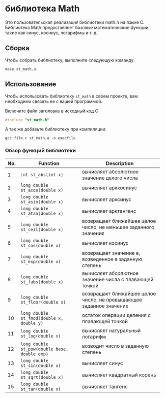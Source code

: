 # библиотека Math

Это пользовательская реализация библиотеки math.h на языке C. Библиотека Math предоставляет базовые математические функции, такие как синус, косинус, логарифмы и т. д.

## Сборка


Чтобы собрать библиотеку, выполните следующую команду:
```
make st_math.a
```

## Использование

Чтобы использовать библиотеку `st_math` в своем проекте, вам необходимо связать ее с вашей программой.

Включите файл заголовка в исходный код C:
```c
#include "st_math.h"
```

А так же добавьте библиотеку при компиляции:
```
gcc file.c st_math.a -o execfile
```

### Обзор функций библиотеки

| No. | Function | Description |
| --- | -------- | ----------- |
| 1 | `int st_abs(int x)` | вычисляет абсолютное значение целого числа |
| 2 | `long double st_acos(double x)` | вычисляет арккосинус |
| 3 | `long double st_asin(double x)` | вычисляет арксинус |
| 4 | `long double st_atan(double x)` | вычисляет арктангенс |
| 5 | `long double st_ceil(double x)` | возвращает ближайшее целое число, не меньшее заданного значения |
| 6 | `long double st_cos(double x)` | вычисляет косинус |
| 7 | `long double st_exp(double x)` | возвращает значение e, возведенное в заданную степень |
| 8 | `long double st_fabs(double x)` | вычисляет абсолютное значение числа с плавающей точкой |
| 9 | `long double st_floor(double x)` | возвращает ближайшее целое число, не превышающее заданное значение |
| 10 | `long double st_fmod(double x, double y)` | остаток операции деления с плавающей точкой |
| 11 | `long double st_log(double x)` | вычисляет натуральный логарифм |
| 12 | `long double st_pow(double base, double exp)` | возводит число в заданную степень |
| 13 | `long double st_sin(double x)` | вычисляет синус |
| 14 | `long double st_sqrt(double x)` | вычисляет квадратный корень |
| 15 | `long double st_tan(double x)` | вычисляет тангенс |  

